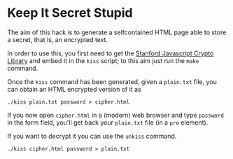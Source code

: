 # Keep It Secret Stupid

The aim of this hack is to generate a selfcontained HTML page able to store
a secret, that is, an encrypted text.

In order to use this, you first need to get the [Stanford Javascript Crypto Library](http://bitwiseshiftleft.github.io/sjcl/) and embed it in the `kiss` script; to this aim just run the `make` command.

Once the `kiss` command has been generated, given a `plain.txt` file, you can obtain an HTML encrypted version of it as

    ./kiss plain.txt password > cipher.html

If you now open `cipher.html` in a (modern) web browser and type `password` in the form field, you'll get back your `plain.txt` file (in a `pre` element).

If you want to decrypt it you can use the `unkiss` command.

    ./kiss cipher.html password > plain.txt
